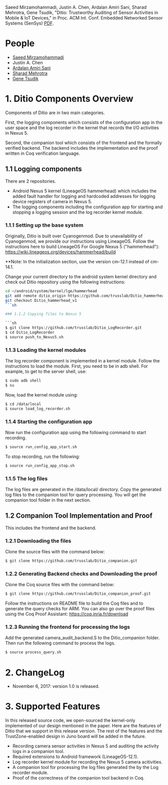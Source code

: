 
Saeed Mirzamohammadi, Justin A. Chen, Ardalan Amiri Sani, Sharad Mehrotra, Gene Tsudik, "Ditio: Trustworthy Auditing of Sensor Activities in Mobile & IoT Devices," in Proc. ACM Int. Conf. Embedded Networked Sensor Systems (SenSys) [PDF](http://www.ics.uci.edu/~saeed/Mirzamohammadi_SenSys17.pdf).


# People

* [Saeed Mirzamohammadi](http://www.ics.uci.edu/~saeed)
* Justin A. Chen
* [Ardalan Amiri Sani](http://www.ics.uci.edu/~ardalan)
* [Sharad Mehrotra](http://www.ics.uci.edu/~sharad)
* [Gene Tsudik](http://www.ics.uci.edu/~gts)


# 1. Ditio Components Overview

Components of Ditio are in two main categories.

First, the logging components which consists of the configuration app in the user space and the log recorder in the kernel that records the I/O activities in Nexus 5.

Second, the companion tool which consists of the frontend and the formally verified backend.
The backend includes the implementation and the proof written in Coq verification language.


## 1.1 Logging components

There are 2 repositories.

* Android Nexus 5 kernel (LineageOS hammerhead) which includes the added fault handler for logging and hardcoded addresses for logging device registers of camera in Nexus 5.
* The logging components including the configuration app for starting and stopping a logging session and the log recorder kernel module.

### 1.1.1 Setting up the base system

Originally, Ditio is built over Cyanogenmod. Due to unavailability of Cyanogenmod, we provide our instructions using LineageOS.
Follow the instructions here to build LineageOS For Google Nexus 5 ("hammerhead"):
https://wiki.lineageos.org/devices/hammerhead/build

**Note: In the initialization section, use the version cm-12.1 instead of cm-14.1.

Change your current directory to the android system kernel directory and check out Ditio repository using the following instructions:

```sh
cd ~/android/system/kernel/lge/hammerhead
git add remote ditio_origin https://github.com/trusslab/Ditio_hammerhead_v1
git checkout Ditio_hammerhead_v1
```sh

### 1.1.2 Copying files to Nexus 5

```sh
$ git clone https://github.com/trusslab/Ditio_LogRecorder.git
$ cd Ditio_LogRecorder
$ source push_to_Nexus5.sh
```


### 1.1.3 Loading the kernel modules

The log recorder component is implemented in a kernel module.
Follow the instructions to load the module.
First, you need to be in adb shell.
For example, to get to the server shell, use:

```sh
$ sudo adb shell
$ su
```

Now, load the kernel module using:

```sh
$ cd /data/local
$ source load_log_recorder.sh
```

### 1.1.4 Starting the configuration app

Now run the configuration app using the following command to start recording.

```sh
$ source run_config_app_start.sh
```

To stop recording, run the following:

```sh
$ source run_config_app_stop.sh
```

### 1.1.5 The log files

The log files are generated in the /data/local/ directory.
Copy the generated log files to the companion tool for query processing.
You will get the companion tool folder in the next section.

## 1.2 Companion Tool Implementation and Proof

This includes the frontend and the backend.

### 1.2.1 Downloading the files

Clone the source files with the command below:

```sh
$ git clone https://github.com/trusslab/Ditio_companion.git
```

### 1.2.2 Generating Backend checks and Downloading the proof

Clone the Coq source files with the command below:

```sh
$ git clone https://github.com/trusslab/Ditio_companion_proof.git
```

Follow the instructions on README file to build the Coq files and to generate the query checks for ARM.
You can also go over the proof files using the Coq Proof Assistant: https://coq.inria.fr/download

### 1.2.3 Running the frontend for processing the logs

Add the generated camera_audit_backend.S to the Ditio_companion folder. Then run the following command to process the logs.

```sh
$ source process_query.sh
```

# 2. ChangeLog

* November 6, 2017: version 1.0 is released.


# 3. Supported Features

In this released source code, we open-sourced the kernel-only implemented of our design mentioned in the paper. Here are the features of Ditio that we support in this release version. The rest of the features and the TrustZone-enabled design in Juno board will be added in the future.

* Recording camera sensor activities in Nexus 5 and auditing the activity logs in a companion tool.
* Required extensions to Android framework (LineageOS-12.1).
* Log recorder kernel module for recording the Nexus 5 camera acitivities.
* A companion tool for processing the log files generated the by the Log recorder module.
* Proof of the correctness of the companion tool backend in Coq.

